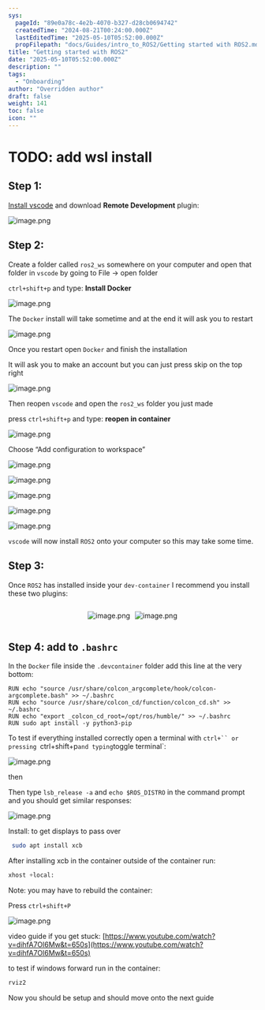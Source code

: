 ```yaml
---
sys:
  pageId: "89e0a78c-4e2b-4070-b327-d28cb0694742"
  createdTime: "2024-08-21T00:24:00.000Z"
  lastEditedTime: "2025-05-10T05:52:00.000Z"
  propFilepath: "docs/Guides/intro_to_ROS2/Getting started with ROS2.md"
title: "Getting started with ROS2"
date: "2025-05-10T05:52:00.000Z"
description: ""
tags:
  - "Onboarding"
author: "Overridden author"
draft: false
weight: 141
toc: false
icon: ""
---
```


# TODO: add wsl install

## Step 1:

[Install vscode](https://code.visualstudio.com/download) and download **Remote Development** plugin:

![image.png](https://prod-files-secure.s3.us-west-2.amazonaws.com/d518164a-d88e-44d1-a4ee-3adb3bd8bce0/efb52993-1881-4a40-b95e-6f020334f022/image.png?X-Amz-Algorithm=AWS4-HMAC-SHA256&X-Amz-Content-Sha256=UNSIGNED-PAYLOAD&X-Amz-Credential=ASIAZI2LB466XCOMTX4X%2F20250606%2Fus-west-2%2Fs3%2Faws4_request&X-Amz-Date=20250606T081255Z&X-Amz-Expires=3600&X-Amz-Security-Token=IQoJb3JpZ2luX2VjEH8aCXVzLXdlc3QtMiJGMEQCIFRqLUMFWBO73bOnXHP%2FuY2nzWYoiuR3ii0xRoJSCU1eAiBXsa6x0ebZq57RqFN6M6Z6TIeb%2FaSMl5k9bZ2w9MMrMSr%2FAwhYEAAaDDYzNzQyMzE4MzgwNSIM0tDUMsUi6XHT6CELKtwDReKruqIJ7V4S0cL5ztWNMWHGT1H8rRjczpKGEvaAPMTFynuH5tk6XhKLAxEN0lwQeIupgNGpxPUV9HgglZNdjdCRh2esAu6djqEJMnZNhxRuNWo1VNH9g1tHGm3%2BORTPMAs9UuoYuBSUmf4NBVlCrwu65FNhFLtqUdtiaQCegbXGSDapQr8bRBz3FOlYDWHK6GY%2Fmb%2BwzBJsjUMB1IAx%2BCXHJDLY4Eul5jtRDEdm%2BPOyFwZX6gKkUNnWByb0v8eLv%2FF0GOxMwmXc04%2FIn4vSxOfiYLEdlLYG4BBKlycwzO522%2FvrRmfwP7BaCVCPmti%2FB5ZrqZUXcpkAW8WFGK1T0cYe9bcmxNRVGHjLlLognydruwNzSnbf%2B%2BsfQX99FtR1Y260KodZW8I72AApwmBQZt3XbsACIwoXy0kiF7pELZMYJ1FxQ2%2BhM8FUY1hPtXiWuFdATaOeajmko3RBDbORQFofM4uB687sAtH75ML%2BNHaLG8Zto85nx%2BnO1rseMvDkio3UtDVAAC5bX%2FJyLOOx1bk2NdsdFcZRm%2F1TlfNdDYyTjlMIWo%2F4dpwPfQSSrfPPtMxm9ug32gjRtusJOCMeWIxFM1TyKi3PVqCIBDGdLRBAAWtkR0G5lvzt%2BlUwvqGKwgY6pgEWp9sCJXePPDprABy9H8io18LySlU6BX7hB%2F2rzqO2Bz6B2RqmfJhk%2F6kgYGUSIFgaw8%2Fmmh80Nh563MF%2FZfveQL2Dh7GeE3ad%2B%2Bs6lVzNPfR6KjI0kY2d6CiPexB6x5zhs5sUzyLqWdMIsfpTC29doCPfzM7J%2FSPS1Ly3UO%2BER0DvWshFwsK8bOLZGsmRxoEhcaZmItGzHvq00s8mPgaQ9vm4ROoH&X-Amz-Signature=4a5ffba30583cd0218f875d0467bb477be4f498d4e8967253e0a08c9c049b91d&X-Amz-SignedHeaders=host&x-id=GetObject)

## Step 2:

Create a folder called `ros2_ws` somewhere on your computer and open that folder in `vscode` by going to File → open folder 

`ctrl+shift+p` and type: **Install Docker**

![image.png](https://prod-files-secure.s3.us-west-2.amazonaws.com/d518164a-d88e-44d1-a4ee-3adb3bd8bce0/2269dc0e-1cd5-47ff-bceb-c04ad9b2eab0/image.png?X-Amz-Algorithm=AWS4-HMAC-SHA256&X-Amz-Content-Sha256=UNSIGNED-PAYLOAD&X-Amz-Credential=ASIAZI2LB466XCOMTX4X%2F20250606%2Fus-west-2%2Fs3%2Faws4_request&X-Amz-Date=20250606T081255Z&X-Amz-Expires=3600&X-Amz-Security-Token=IQoJb3JpZ2luX2VjEH8aCXVzLXdlc3QtMiJGMEQCIFRqLUMFWBO73bOnXHP%2FuY2nzWYoiuR3ii0xRoJSCU1eAiBXsa6x0ebZq57RqFN6M6Z6TIeb%2FaSMl5k9bZ2w9MMrMSr%2FAwhYEAAaDDYzNzQyMzE4MzgwNSIM0tDUMsUi6XHT6CELKtwDReKruqIJ7V4S0cL5ztWNMWHGT1H8rRjczpKGEvaAPMTFynuH5tk6XhKLAxEN0lwQeIupgNGpxPUV9HgglZNdjdCRh2esAu6djqEJMnZNhxRuNWo1VNH9g1tHGm3%2BORTPMAs9UuoYuBSUmf4NBVlCrwu65FNhFLtqUdtiaQCegbXGSDapQr8bRBz3FOlYDWHK6GY%2Fmb%2BwzBJsjUMB1IAx%2BCXHJDLY4Eul5jtRDEdm%2BPOyFwZX6gKkUNnWByb0v8eLv%2FF0GOxMwmXc04%2FIn4vSxOfiYLEdlLYG4BBKlycwzO522%2FvrRmfwP7BaCVCPmti%2FB5ZrqZUXcpkAW8WFGK1T0cYe9bcmxNRVGHjLlLognydruwNzSnbf%2B%2BsfQX99FtR1Y260KodZW8I72AApwmBQZt3XbsACIwoXy0kiF7pELZMYJ1FxQ2%2BhM8FUY1hPtXiWuFdATaOeajmko3RBDbORQFofM4uB687sAtH75ML%2BNHaLG8Zto85nx%2BnO1rseMvDkio3UtDVAAC5bX%2FJyLOOx1bk2NdsdFcZRm%2F1TlfNdDYyTjlMIWo%2F4dpwPfQSSrfPPtMxm9ug32gjRtusJOCMeWIxFM1TyKi3PVqCIBDGdLRBAAWtkR0G5lvzt%2BlUwvqGKwgY6pgEWp9sCJXePPDprABy9H8io18LySlU6BX7hB%2F2rzqO2Bz6B2RqmfJhk%2F6kgYGUSIFgaw8%2Fmmh80Nh563MF%2FZfveQL2Dh7GeE3ad%2B%2Bs6lVzNPfR6KjI0kY2d6CiPexB6x5zhs5sUzyLqWdMIsfpTC29doCPfzM7J%2FSPS1Ly3UO%2BER0DvWshFwsK8bOLZGsmRxoEhcaZmItGzHvq00s8mPgaQ9vm4ROoH&X-Amz-Signature=0a92197b61440e8cc3086871be27cbcf3395e22608531e13d561829a8a4a6a11&X-Amz-SignedHeaders=host&x-id=GetObject)

The `Docker` install will take sometime and at the end it will ask you to restart

![image.png](https://prod-files-secure.s3.us-west-2.amazonaws.com/d518164a-d88e-44d1-a4ee-3adb3bd8bce0/ed233f78-be33-4b1f-b89c-9c346c0e961e/image.png?X-Amz-Algorithm=AWS4-HMAC-SHA256&X-Amz-Content-Sha256=UNSIGNED-PAYLOAD&X-Amz-Credential=ASIAZI2LB466XCOMTX4X%2F20250606%2Fus-west-2%2Fs3%2Faws4_request&X-Amz-Date=20250606T081255Z&X-Amz-Expires=3600&X-Amz-Security-Token=IQoJb3JpZ2luX2VjEH8aCXVzLXdlc3QtMiJGMEQCIFRqLUMFWBO73bOnXHP%2FuY2nzWYoiuR3ii0xRoJSCU1eAiBXsa6x0ebZq57RqFN6M6Z6TIeb%2FaSMl5k9bZ2w9MMrMSr%2FAwhYEAAaDDYzNzQyMzE4MzgwNSIM0tDUMsUi6XHT6CELKtwDReKruqIJ7V4S0cL5ztWNMWHGT1H8rRjczpKGEvaAPMTFynuH5tk6XhKLAxEN0lwQeIupgNGpxPUV9HgglZNdjdCRh2esAu6djqEJMnZNhxRuNWo1VNH9g1tHGm3%2BORTPMAs9UuoYuBSUmf4NBVlCrwu65FNhFLtqUdtiaQCegbXGSDapQr8bRBz3FOlYDWHK6GY%2Fmb%2BwzBJsjUMB1IAx%2BCXHJDLY4Eul5jtRDEdm%2BPOyFwZX6gKkUNnWByb0v8eLv%2FF0GOxMwmXc04%2FIn4vSxOfiYLEdlLYG4BBKlycwzO522%2FvrRmfwP7BaCVCPmti%2FB5ZrqZUXcpkAW8WFGK1T0cYe9bcmxNRVGHjLlLognydruwNzSnbf%2B%2BsfQX99FtR1Y260KodZW8I72AApwmBQZt3XbsACIwoXy0kiF7pELZMYJ1FxQ2%2BhM8FUY1hPtXiWuFdATaOeajmko3RBDbORQFofM4uB687sAtH75ML%2BNHaLG8Zto85nx%2BnO1rseMvDkio3UtDVAAC5bX%2FJyLOOx1bk2NdsdFcZRm%2F1TlfNdDYyTjlMIWo%2F4dpwPfQSSrfPPtMxm9ug32gjRtusJOCMeWIxFM1TyKi3PVqCIBDGdLRBAAWtkR0G5lvzt%2BlUwvqGKwgY6pgEWp9sCJXePPDprABy9H8io18LySlU6BX7hB%2F2rzqO2Bz6B2RqmfJhk%2F6kgYGUSIFgaw8%2Fmmh80Nh563MF%2FZfveQL2Dh7GeE3ad%2B%2Bs6lVzNPfR6KjI0kY2d6CiPexB6x5zhs5sUzyLqWdMIsfpTC29doCPfzM7J%2FSPS1Ly3UO%2BER0DvWshFwsK8bOLZGsmRxoEhcaZmItGzHvq00s8mPgaQ9vm4ROoH&X-Amz-Signature=df8af354e3665ddd848d1207b22c543301f04091504df766d38745f8e52ac673&X-Amz-SignedHeaders=host&x-id=GetObject)

Once you restart open `Docker` and finish the installation

It will ask you to make an account but you can just press skip on the top right

![image.png](https://prod-files-secure.s3.us-west-2.amazonaws.com/d518164a-d88e-44d1-a4ee-3adb3bd8bce0/21010ad9-1659-4fd9-9f59-9932a09b2a3d/image.png?X-Amz-Algorithm=AWS4-HMAC-SHA256&X-Amz-Content-Sha256=UNSIGNED-PAYLOAD&X-Amz-Credential=ASIAZI2LB466XCOMTX4X%2F20250606%2Fus-west-2%2Fs3%2Faws4_request&X-Amz-Date=20250606T081255Z&X-Amz-Expires=3600&X-Amz-Security-Token=IQoJb3JpZ2luX2VjEH8aCXVzLXdlc3QtMiJGMEQCIFRqLUMFWBO73bOnXHP%2FuY2nzWYoiuR3ii0xRoJSCU1eAiBXsa6x0ebZq57RqFN6M6Z6TIeb%2FaSMl5k9bZ2w9MMrMSr%2FAwhYEAAaDDYzNzQyMzE4MzgwNSIM0tDUMsUi6XHT6CELKtwDReKruqIJ7V4S0cL5ztWNMWHGT1H8rRjczpKGEvaAPMTFynuH5tk6XhKLAxEN0lwQeIupgNGpxPUV9HgglZNdjdCRh2esAu6djqEJMnZNhxRuNWo1VNH9g1tHGm3%2BORTPMAs9UuoYuBSUmf4NBVlCrwu65FNhFLtqUdtiaQCegbXGSDapQr8bRBz3FOlYDWHK6GY%2Fmb%2BwzBJsjUMB1IAx%2BCXHJDLY4Eul5jtRDEdm%2BPOyFwZX6gKkUNnWByb0v8eLv%2FF0GOxMwmXc04%2FIn4vSxOfiYLEdlLYG4BBKlycwzO522%2FvrRmfwP7BaCVCPmti%2FB5ZrqZUXcpkAW8WFGK1T0cYe9bcmxNRVGHjLlLognydruwNzSnbf%2B%2BsfQX99FtR1Y260KodZW8I72AApwmBQZt3XbsACIwoXy0kiF7pELZMYJ1FxQ2%2BhM8FUY1hPtXiWuFdATaOeajmko3RBDbORQFofM4uB687sAtH75ML%2BNHaLG8Zto85nx%2BnO1rseMvDkio3UtDVAAC5bX%2FJyLOOx1bk2NdsdFcZRm%2F1TlfNdDYyTjlMIWo%2F4dpwPfQSSrfPPtMxm9ug32gjRtusJOCMeWIxFM1TyKi3PVqCIBDGdLRBAAWtkR0G5lvzt%2BlUwvqGKwgY6pgEWp9sCJXePPDprABy9H8io18LySlU6BX7hB%2F2rzqO2Bz6B2RqmfJhk%2F6kgYGUSIFgaw8%2Fmmh80Nh563MF%2FZfveQL2Dh7GeE3ad%2B%2Bs6lVzNPfR6KjI0kY2d6CiPexB6x5zhs5sUzyLqWdMIsfpTC29doCPfzM7J%2FSPS1Ly3UO%2BER0DvWshFwsK8bOLZGsmRxoEhcaZmItGzHvq00s8mPgaQ9vm4ROoH&X-Amz-Signature=451655577ee448820269a0c2af02df8fa4c3180e1029b9cf79e38b303471b892&X-Amz-SignedHeaders=host&x-id=GetObject)

Then reopen `vscode` and open the `ros2_ws` folder you just made

press `ctrl+shift+p` and type: **reopen in container**

![image.png](https://prod-files-secure.s3.us-west-2.amazonaws.com/d518164a-d88e-44d1-a4ee-3adb3bd8bce0/4e93b8c2-41ad-488c-8095-c74205196118/image.png?X-Amz-Algorithm=AWS4-HMAC-SHA256&X-Amz-Content-Sha256=UNSIGNED-PAYLOAD&X-Amz-Credential=ASIAZI2LB466XCOMTX4X%2F20250606%2Fus-west-2%2Fs3%2Faws4_request&X-Amz-Date=20250606T081255Z&X-Amz-Expires=3600&X-Amz-Security-Token=IQoJb3JpZ2luX2VjEH8aCXVzLXdlc3QtMiJGMEQCIFRqLUMFWBO73bOnXHP%2FuY2nzWYoiuR3ii0xRoJSCU1eAiBXsa6x0ebZq57RqFN6M6Z6TIeb%2FaSMl5k9bZ2w9MMrMSr%2FAwhYEAAaDDYzNzQyMzE4MzgwNSIM0tDUMsUi6XHT6CELKtwDReKruqIJ7V4S0cL5ztWNMWHGT1H8rRjczpKGEvaAPMTFynuH5tk6XhKLAxEN0lwQeIupgNGpxPUV9HgglZNdjdCRh2esAu6djqEJMnZNhxRuNWo1VNH9g1tHGm3%2BORTPMAs9UuoYuBSUmf4NBVlCrwu65FNhFLtqUdtiaQCegbXGSDapQr8bRBz3FOlYDWHK6GY%2Fmb%2BwzBJsjUMB1IAx%2BCXHJDLY4Eul5jtRDEdm%2BPOyFwZX6gKkUNnWByb0v8eLv%2FF0GOxMwmXc04%2FIn4vSxOfiYLEdlLYG4BBKlycwzO522%2FvrRmfwP7BaCVCPmti%2FB5ZrqZUXcpkAW8WFGK1T0cYe9bcmxNRVGHjLlLognydruwNzSnbf%2B%2BsfQX99FtR1Y260KodZW8I72AApwmBQZt3XbsACIwoXy0kiF7pELZMYJ1FxQ2%2BhM8FUY1hPtXiWuFdATaOeajmko3RBDbORQFofM4uB687sAtH75ML%2BNHaLG8Zto85nx%2BnO1rseMvDkio3UtDVAAC5bX%2FJyLOOx1bk2NdsdFcZRm%2F1TlfNdDYyTjlMIWo%2F4dpwPfQSSrfPPtMxm9ug32gjRtusJOCMeWIxFM1TyKi3PVqCIBDGdLRBAAWtkR0G5lvzt%2BlUwvqGKwgY6pgEWp9sCJXePPDprABy9H8io18LySlU6BX7hB%2F2rzqO2Bz6B2RqmfJhk%2F6kgYGUSIFgaw8%2Fmmh80Nh563MF%2FZfveQL2Dh7GeE3ad%2B%2Bs6lVzNPfR6KjI0kY2d6CiPexB6x5zhs5sUzyLqWdMIsfpTC29doCPfzM7J%2FSPS1Ly3UO%2BER0DvWshFwsK8bOLZGsmRxoEhcaZmItGzHvq00s8mPgaQ9vm4ROoH&X-Amz-Signature=513c3d406af87a2c9190c7bd21390f8f368995730aff55126d6405d291c2f879&X-Amz-SignedHeaders=host&x-id=GetObject)

Choose “Add configuration to workspace”

![image.png](https://prod-files-secure.s3.us-west-2.amazonaws.com/d518164a-d88e-44d1-a4ee-3adb3bd8bce0/9560b282-5060-4989-ba37-97e7b2c22476/image.png?X-Amz-Algorithm=AWS4-HMAC-SHA256&X-Amz-Content-Sha256=UNSIGNED-PAYLOAD&X-Amz-Credential=ASIAZI2LB466XCOMTX4X%2F20250606%2Fus-west-2%2Fs3%2Faws4_request&X-Amz-Date=20250606T081255Z&X-Amz-Expires=3600&X-Amz-Security-Token=IQoJb3JpZ2luX2VjEH8aCXVzLXdlc3QtMiJGMEQCIFRqLUMFWBO73bOnXHP%2FuY2nzWYoiuR3ii0xRoJSCU1eAiBXsa6x0ebZq57RqFN6M6Z6TIeb%2FaSMl5k9bZ2w9MMrMSr%2FAwhYEAAaDDYzNzQyMzE4MzgwNSIM0tDUMsUi6XHT6CELKtwDReKruqIJ7V4S0cL5ztWNMWHGT1H8rRjczpKGEvaAPMTFynuH5tk6XhKLAxEN0lwQeIupgNGpxPUV9HgglZNdjdCRh2esAu6djqEJMnZNhxRuNWo1VNH9g1tHGm3%2BORTPMAs9UuoYuBSUmf4NBVlCrwu65FNhFLtqUdtiaQCegbXGSDapQr8bRBz3FOlYDWHK6GY%2Fmb%2BwzBJsjUMB1IAx%2BCXHJDLY4Eul5jtRDEdm%2BPOyFwZX6gKkUNnWByb0v8eLv%2FF0GOxMwmXc04%2FIn4vSxOfiYLEdlLYG4BBKlycwzO522%2FvrRmfwP7BaCVCPmti%2FB5ZrqZUXcpkAW8WFGK1T0cYe9bcmxNRVGHjLlLognydruwNzSnbf%2B%2BsfQX99FtR1Y260KodZW8I72AApwmBQZt3XbsACIwoXy0kiF7pELZMYJ1FxQ2%2BhM8FUY1hPtXiWuFdATaOeajmko3RBDbORQFofM4uB687sAtH75ML%2BNHaLG8Zto85nx%2BnO1rseMvDkio3UtDVAAC5bX%2FJyLOOx1bk2NdsdFcZRm%2F1TlfNdDYyTjlMIWo%2F4dpwPfQSSrfPPtMxm9ug32gjRtusJOCMeWIxFM1TyKi3PVqCIBDGdLRBAAWtkR0G5lvzt%2BlUwvqGKwgY6pgEWp9sCJXePPDprABy9H8io18LySlU6BX7hB%2F2rzqO2Bz6B2RqmfJhk%2F6kgYGUSIFgaw8%2Fmmh80Nh563MF%2FZfveQL2Dh7GeE3ad%2B%2Bs6lVzNPfR6KjI0kY2d6CiPexB6x5zhs5sUzyLqWdMIsfpTC29doCPfzM7J%2FSPS1Ly3UO%2BER0DvWshFwsK8bOLZGsmRxoEhcaZmItGzHvq00s8mPgaQ9vm4ROoH&X-Amz-Signature=18c1f704ba8134157c0a4131b0d5f01591da5e257ff95ae5dd7343171c99c248&X-Amz-SignedHeaders=host&x-id=GetObject)

![image.png](https://prod-files-secure.s3.us-west-2.amazonaws.com/d518164a-d88e-44d1-a4ee-3adb3bd8bce0/2ee63f81-886b-48e8-a553-dc6e5eac99e4/image.png?X-Amz-Algorithm=AWS4-HMAC-SHA256&X-Amz-Content-Sha256=UNSIGNED-PAYLOAD&X-Amz-Credential=ASIAZI2LB466XCOMTX4X%2F20250606%2Fus-west-2%2Fs3%2Faws4_request&X-Amz-Date=20250606T081255Z&X-Amz-Expires=3600&X-Amz-Security-Token=IQoJb3JpZ2luX2VjEH8aCXVzLXdlc3QtMiJGMEQCIFRqLUMFWBO73bOnXHP%2FuY2nzWYoiuR3ii0xRoJSCU1eAiBXsa6x0ebZq57RqFN6M6Z6TIeb%2FaSMl5k9bZ2w9MMrMSr%2FAwhYEAAaDDYzNzQyMzE4MzgwNSIM0tDUMsUi6XHT6CELKtwDReKruqIJ7V4S0cL5ztWNMWHGT1H8rRjczpKGEvaAPMTFynuH5tk6XhKLAxEN0lwQeIupgNGpxPUV9HgglZNdjdCRh2esAu6djqEJMnZNhxRuNWo1VNH9g1tHGm3%2BORTPMAs9UuoYuBSUmf4NBVlCrwu65FNhFLtqUdtiaQCegbXGSDapQr8bRBz3FOlYDWHK6GY%2Fmb%2BwzBJsjUMB1IAx%2BCXHJDLY4Eul5jtRDEdm%2BPOyFwZX6gKkUNnWByb0v8eLv%2FF0GOxMwmXc04%2FIn4vSxOfiYLEdlLYG4BBKlycwzO522%2FvrRmfwP7BaCVCPmti%2FB5ZrqZUXcpkAW8WFGK1T0cYe9bcmxNRVGHjLlLognydruwNzSnbf%2B%2BsfQX99FtR1Y260KodZW8I72AApwmBQZt3XbsACIwoXy0kiF7pELZMYJ1FxQ2%2BhM8FUY1hPtXiWuFdATaOeajmko3RBDbORQFofM4uB687sAtH75ML%2BNHaLG8Zto85nx%2BnO1rseMvDkio3UtDVAAC5bX%2FJyLOOx1bk2NdsdFcZRm%2F1TlfNdDYyTjlMIWo%2F4dpwPfQSSrfPPtMxm9ug32gjRtusJOCMeWIxFM1TyKi3PVqCIBDGdLRBAAWtkR0G5lvzt%2BlUwvqGKwgY6pgEWp9sCJXePPDprABy9H8io18LySlU6BX7hB%2F2rzqO2Bz6B2RqmfJhk%2F6kgYGUSIFgaw8%2Fmmh80Nh563MF%2FZfveQL2Dh7GeE3ad%2B%2Bs6lVzNPfR6KjI0kY2d6CiPexB6x5zhs5sUzyLqWdMIsfpTC29doCPfzM7J%2FSPS1Ly3UO%2BER0DvWshFwsK8bOLZGsmRxoEhcaZmItGzHvq00s8mPgaQ9vm4ROoH&X-Amz-Signature=27bf99843393a246c49540a3cbc9eaf5c586c442debc657ac679909a87bdefc2&X-Amz-SignedHeaders=host&x-id=GetObject)

![image.png](https://prod-files-secure.s3.us-west-2.amazonaws.com/d518164a-d88e-44d1-a4ee-3adb3bd8bce0/ae1580b2-b048-407e-aed9-b584224a7a04/image.png?X-Amz-Algorithm=AWS4-HMAC-SHA256&X-Amz-Content-Sha256=UNSIGNED-PAYLOAD&X-Amz-Credential=ASIAZI2LB466XCOMTX4X%2F20250606%2Fus-west-2%2Fs3%2Faws4_request&X-Amz-Date=20250606T081255Z&X-Amz-Expires=3600&X-Amz-Security-Token=IQoJb3JpZ2luX2VjEH8aCXVzLXdlc3QtMiJGMEQCIFRqLUMFWBO73bOnXHP%2FuY2nzWYoiuR3ii0xRoJSCU1eAiBXsa6x0ebZq57RqFN6M6Z6TIeb%2FaSMl5k9bZ2w9MMrMSr%2FAwhYEAAaDDYzNzQyMzE4MzgwNSIM0tDUMsUi6XHT6CELKtwDReKruqIJ7V4S0cL5ztWNMWHGT1H8rRjczpKGEvaAPMTFynuH5tk6XhKLAxEN0lwQeIupgNGpxPUV9HgglZNdjdCRh2esAu6djqEJMnZNhxRuNWo1VNH9g1tHGm3%2BORTPMAs9UuoYuBSUmf4NBVlCrwu65FNhFLtqUdtiaQCegbXGSDapQr8bRBz3FOlYDWHK6GY%2Fmb%2BwzBJsjUMB1IAx%2BCXHJDLY4Eul5jtRDEdm%2BPOyFwZX6gKkUNnWByb0v8eLv%2FF0GOxMwmXc04%2FIn4vSxOfiYLEdlLYG4BBKlycwzO522%2FvrRmfwP7BaCVCPmti%2FB5ZrqZUXcpkAW8WFGK1T0cYe9bcmxNRVGHjLlLognydruwNzSnbf%2B%2BsfQX99FtR1Y260KodZW8I72AApwmBQZt3XbsACIwoXy0kiF7pELZMYJ1FxQ2%2BhM8FUY1hPtXiWuFdATaOeajmko3RBDbORQFofM4uB687sAtH75ML%2BNHaLG8Zto85nx%2BnO1rseMvDkio3UtDVAAC5bX%2FJyLOOx1bk2NdsdFcZRm%2F1TlfNdDYyTjlMIWo%2F4dpwPfQSSrfPPtMxm9ug32gjRtusJOCMeWIxFM1TyKi3PVqCIBDGdLRBAAWtkR0G5lvzt%2BlUwvqGKwgY6pgEWp9sCJXePPDprABy9H8io18LySlU6BX7hB%2F2rzqO2Bz6B2RqmfJhk%2F6kgYGUSIFgaw8%2Fmmh80Nh563MF%2FZfveQL2Dh7GeE3ad%2B%2Bs6lVzNPfR6KjI0kY2d6CiPexB6x5zhs5sUzyLqWdMIsfpTC29doCPfzM7J%2FSPS1Ly3UO%2BER0DvWshFwsK8bOLZGsmRxoEhcaZmItGzHvq00s8mPgaQ9vm4ROoH&X-Amz-Signature=85a0ee0bc4c8cffec3a23b6c560b6cc4de9d15f4f1227e710a046792e5c7f6b2&X-Amz-SignedHeaders=host&x-id=GetObject)

![image.png](https://prod-files-secure.s3.us-west-2.amazonaws.com/d518164a-d88e-44d1-a4ee-3adb3bd8bce0/53255b28-f75e-430f-b9e3-c0ac8577e42b/image.png?X-Amz-Algorithm=AWS4-HMAC-SHA256&X-Amz-Content-Sha256=UNSIGNED-PAYLOAD&X-Amz-Credential=ASIAZI2LB466XCOMTX4X%2F20250606%2Fus-west-2%2Fs3%2Faws4_request&X-Amz-Date=20250606T081255Z&X-Amz-Expires=3600&X-Amz-Security-Token=IQoJb3JpZ2luX2VjEH8aCXVzLXdlc3QtMiJGMEQCIFRqLUMFWBO73bOnXHP%2FuY2nzWYoiuR3ii0xRoJSCU1eAiBXsa6x0ebZq57RqFN6M6Z6TIeb%2FaSMl5k9bZ2w9MMrMSr%2FAwhYEAAaDDYzNzQyMzE4MzgwNSIM0tDUMsUi6XHT6CELKtwDReKruqIJ7V4S0cL5ztWNMWHGT1H8rRjczpKGEvaAPMTFynuH5tk6XhKLAxEN0lwQeIupgNGpxPUV9HgglZNdjdCRh2esAu6djqEJMnZNhxRuNWo1VNH9g1tHGm3%2BORTPMAs9UuoYuBSUmf4NBVlCrwu65FNhFLtqUdtiaQCegbXGSDapQr8bRBz3FOlYDWHK6GY%2Fmb%2BwzBJsjUMB1IAx%2BCXHJDLY4Eul5jtRDEdm%2BPOyFwZX6gKkUNnWByb0v8eLv%2FF0GOxMwmXc04%2FIn4vSxOfiYLEdlLYG4BBKlycwzO522%2FvrRmfwP7BaCVCPmti%2FB5ZrqZUXcpkAW8WFGK1T0cYe9bcmxNRVGHjLlLognydruwNzSnbf%2B%2BsfQX99FtR1Y260KodZW8I72AApwmBQZt3XbsACIwoXy0kiF7pELZMYJ1FxQ2%2BhM8FUY1hPtXiWuFdATaOeajmko3RBDbORQFofM4uB687sAtH75ML%2BNHaLG8Zto85nx%2BnO1rseMvDkio3UtDVAAC5bX%2FJyLOOx1bk2NdsdFcZRm%2F1TlfNdDYyTjlMIWo%2F4dpwPfQSSrfPPtMxm9ug32gjRtusJOCMeWIxFM1TyKi3PVqCIBDGdLRBAAWtkR0G5lvzt%2BlUwvqGKwgY6pgEWp9sCJXePPDprABy9H8io18LySlU6BX7hB%2F2rzqO2Bz6B2RqmfJhk%2F6kgYGUSIFgaw8%2Fmmh80Nh563MF%2FZfveQL2Dh7GeE3ad%2B%2Bs6lVzNPfR6KjI0kY2d6CiPexB6x5zhs5sUzyLqWdMIsfpTC29doCPfzM7J%2FSPS1Ly3UO%2BER0DvWshFwsK8bOLZGsmRxoEhcaZmItGzHvq00s8mPgaQ9vm4ROoH&X-Amz-Signature=4f626f921094a4f5cb70760c2a64bc69d0bef1d84bf988cae37624559f1f4669&X-Amz-SignedHeaders=host&x-id=GetObject)

![image.png](https://prod-files-secure.s3.us-west-2.amazonaws.com/d518164a-d88e-44d1-a4ee-3adb3bd8bce0/7c562767-5af9-4ffb-97d1-327bcdf4ee00/image.png?X-Amz-Algorithm=AWS4-HMAC-SHA256&X-Amz-Content-Sha256=UNSIGNED-PAYLOAD&X-Amz-Credential=ASIAZI2LB466XCOMTX4X%2F20250606%2Fus-west-2%2Fs3%2Faws4_request&X-Amz-Date=20250606T081255Z&X-Amz-Expires=3600&X-Amz-Security-Token=IQoJb3JpZ2luX2VjEH8aCXVzLXdlc3QtMiJGMEQCIFRqLUMFWBO73bOnXHP%2FuY2nzWYoiuR3ii0xRoJSCU1eAiBXsa6x0ebZq57RqFN6M6Z6TIeb%2FaSMl5k9bZ2w9MMrMSr%2FAwhYEAAaDDYzNzQyMzE4MzgwNSIM0tDUMsUi6XHT6CELKtwDReKruqIJ7V4S0cL5ztWNMWHGT1H8rRjczpKGEvaAPMTFynuH5tk6XhKLAxEN0lwQeIupgNGpxPUV9HgglZNdjdCRh2esAu6djqEJMnZNhxRuNWo1VNH9g1tHGm3%2BORTPMAs9UuoYuBSUmf4NBVlCrwu65FNhFLtqUdtiaQCegbXGSDapQr8bRBz3FOlYDWHK6GY%2Fmb%2BwzBJsjUMB1IAx%2BCXHJDLY4Eul5jtRDEdm%2BPOyFwZX6gKkUNnWByb0v8eLv%2FF0GOxMwmXc04%2FIn4vSxOfiYLEdlLYG4BBKlycwzO522%2FvrRmfwP7BaCVCPmti%2FB5ZrqZUXcpkAW8WFGK1T0cYe9bcmxNRVGHjLlLognydruwNzSnbf%2B%2BsfQX99FtR1Y260KodZW8I72AApwmBQZt3XbsACIwoXy0kiF7pELZMYJ1FxQ2%2BhM8FUY1hPtXiWuFdATaOeajmko3RBDbORQFofM4uB687sAtH75ML%2BNHaLG8Zto85nx%2BnO1rseMvDkio3UtDVAAC5bX%2FJyLOOx1bk2NdsdFcZRm%2F1TlfNdDYyTjlMIWo%2F4dpwPfQSSrfPPtMxm9ug32gjRtusJOCMeWIxFM1TyKi3PVqCIBDGdLRBAAWtkR0G5lvzt%2BlUwvqGKwgY6pgEWp9sCJXePPDprABy9H8io18LySlU6BX7hB%2F2rzqO2Bz6B2RqmfJhk%2F6kgYGUSIFgaw8%2Fmmh80Nh563MF%2FZfveQL2Dh7GeE3ad%2B%2Bs6lVzNPfR6KjI0kY2d6CiPexB6x5zhs5sUzyLqWdMIsfpTC29doCPfzM7J%2FSPS1Ly3UO%2BER0DvWshFwsK8bOLZGsmRxoEhcaZmItGzHvq00s8mPgaQ9vm4ROoH&X-Amz-Signature=848bb0d6d47b9ef9dc2d24a5b2d59357c05153c028e747e1d576fb9922cba211&X-Amz-SignedHeaders=host&x-id=GetObject)

`vscode` will now install `ROS2` onto your computer so this may take some time.

## Step 3:

Once `ROS2` has installed inside your `dev-container` I recommend you install these two plugins:

<div style="display: flex;flex-direction: row; column-gap:10px; max-width: 630px;justify-content: center;">
<div>

![image.png](https://prod-files-secure.s3.us-west-2.amazonaws.com/d518164a-d88e-44d1-a4ee-3adb3bd8bce0/3fc3d550-5a54-4ba1-ba6b-faa01cdb7369/image.png?X-Amz-Algorithm=AWS4-HMAC-SHA256&X-Amz-Content-Sha256=UNSIGNED-PAYLOAD&X-Amz-Credential=ASIAZI2LB466Y3COV46L%2F20250606%2Fus-west-2%2Fs3%2Faws4_request&X-Amz-Date=20250606T081258Z&X-Amz-Expires=3600&X-Amz-Security-Token=IQoJb3JpZ2luX2VjEH4aCXVzLXdlc3QtMiJIMEYCIQChaDNNQRFSyD1UZfC1dowO61ujRgHz5lToxzdSgHtyuwIhAN%2FjFEiuqMrjJdbwF4my5UfGZgIo9sOS13HxwdwEQ4esKv8DCFcQABoMNjM3NDIzMTgzODA1IgypnmJ6HPOXddJ34X0q3AMJR8wrFn2LqHjjkL5Dv9rRmF%2BatuxY0xjcuPQKJlRQYXCouwhXz6wNYjyThgZ2HFvOmqtPZwws%2B5aBGFSV2mwNUhFeA8%2BXEMLhiAGp%2FbD0khsLyWfpxlLN62oCEp5SL%2BA0rYZZi0ymwfV%2B74Y3UK3uyuG%2Bc5L81qQnB6UjZbiwFlgMFjUPw79kYL4rpvYkvhBJjsonP7RH%2BTpe5y1u9VxT8ZZl4QvH8JbFZJpdIbk5MEVKRelIDBa3T69XUAwOinFa195ZWoG3yUqcmVty7kKjcTkL2o%2F2IMu0q%2FEjitlrFk5a1XGTotbMyh%2FnUN53IojVkfwg8DfVe3yOgiyND5JikJS5b3VLFjSppgTq9SLj0WTX8FL34ukySbfTbJ9AxgFm8yV9m9udJ78KQqsOvt%2BdzxBHAJq5shbOmkgkY%2FV5d2L1t8U%2FEmdIaMVVQfKf%2FpuSbHjYUvgpdaac4kf8wNTGjtvIuRNtM9KA%2BY%2BGJRj9CSELeeR7miJ%2B%2FE%2FAGn2NgtHcIMzFmXYRptQLHXqC34TfB8fn6bEWUuzaFgXsqZQ3ch8dF6CHJJSK4824rkludgEoNsrOFcP9DmZIZaajpPc4D4WJM8g3jhi5HDlFE1nHy516daSWtmtkzllgkDCUjIrCBjqkAVqeTH%2FcOcJJ688JaYDIyGdF3izJ9OXTvQyWsacfky3lzRE2j3TiYQPhlOrmyCU8O3XY8xwDL9Q1rTY0q6ggZkOyrpw618IaqjuKyrmMBgD2OLcz8F%2B1Mq1elquWBhUg954kLSY3odLDqKrpWhfNH09nWxeq7BwjRs09kcIZ1c5PzGj9WQMf34qBTr%2FW1DStM9SdLVArcK0jHeJQDpsOGe2k1M8o&X-Amz-Signature=c8ced61ddf863227e0f2cd27e43cff85770e45be62dba5bcc58bf1e047888df0&X-Amz-SignedHeaders=host&x-id=GetObject)

</div>
<div>

![image.png](https://prod-files-secure.s3.us-west-2.amazonaws.com/d518164a-d88e-44d1-a4ee-3adb3bd8bce0/d994cc66-13c2-4093-a5a3-f84cf4601a82/image.png?X-Amz-Algorithm=AWS4-HMAC-SHA256&X-Amz-Content-Sha256=UNSIGNED-PAYLOAD&X-Amz-Credential=ASIAZI2LB466SGOC7WRD%2F20250606%2Fus-west-2%2Fs3%2Faws4_request&X-Amz-Date=20250606T081258Z&X-Amz-Expires=3600&X-Amz-Security-Token=IQoJb3JpZ2luX2VjEID%2F%2F%2F%2F%2F%2F%2F%2F%2F%2FwEaCXVzLXdlc3QtMiJHMEUCIQDwLT0pnzAyjmOGxgeEoaYj4EEvtdAcli2OGxJHThIlKAIgDHQcoM8JtfPr6SXcKBb0emJHtrjTw2d6bxxTpZiHrP0q%2FwMIWBAAGgw2Mzc0MjMxODM4MDUiDBifpLDO6%2FvRVL0RMSrcA7TI7YrUbS6LyysRFiW87%2F3zi3NRJdAycOt%2BxeQaaVb64YA3gLltzClm30OVuDvf2wk4q8EDugLxu0lekicBF0JvWFaR8jerKwCwrQo%2FN2EsoV5X6eU%2BXnEdk0q69kTgIktli5fJmX4WiAHFMzHYaK9%2FvQ7njc6XL4Dum8L0UBO2v9AG3VDBv54FmfmGXGcISbVkD%2B4J3VL7ZhEaDZD2ADgUjLFLOiRZ8OMRUYBr3NPCQ88T9xLFrSEoh3z6R5F%2BgxzcrNfxofmsvbb6RT6N1DuY7B9WvlfaVPXhpPJF0pFxmXHqcrDgDV6eKfey8eH1UmOTBdZrTmS2NXmcRl4Wv%2BsXpxLJsItLfoknzSC%2FoGVN6AWxJ%2FqhwwKlrvG9NXdHwhCiIUPRPjpNqzSPQ16ohT1nbMqHL5uCOx%2BrJIble6MvMzZutxHIhpJg7yfSuW%2BKuHt5k60gILyA5YxbTtvsP6kXSNTy3eTRHn%2FQWcbe%2BoKKbqO5xVemNdjKa9aEkzNVy51B2Xp4W%2FSDIGQN%2B9021r%2BVSGBV%2BsywPsGbV0PsTgJPXaSluhAB0k6M9%2FGy0AWIw8JLh6jmXMowZgskVgEF8sX3Dh6lVDvWMzltzx5lJ85GZpjfd6BE0joGeVGRMK2sisIGOqUBq6TpbAiF7ggzSe5DYmajS9absfgGjKs1%2F%2FnFfHhNRiQcwvgKLIf3fe3K73ZmAuoP3J8Vk%2BgtcVM9DPNbAoL8LlQ5jhHxoaCsImA4anClR3caDHGApjr%2BF4TJkTStM07k8TUnWmOaveSCL2MLZYANUHu2tvX3Sx6tqn3TBN3Jat%2BsEZIoByRZl6jrKSv8U%2B%2BMVbMMoBPZu%2FryK3wqlHtihS6a9YaT&X-Amz-Signature=8ed76718da1a5bbf6969218fb00eb88681282d1bdb12344e36a76f17db37dc2f&X-Amz-SignedHeaders=host&x-id=GetObject)

</div>
</div>

## Step 4: add to `.bashrc`

In the `Docker` file inside the `.devcontainer` folder add this line at the very bottom: 

```docker
RUN echo "source /usr/share/colcon_argcomplete/hook/colcon-argcomplete.bash" >> ~/.bashrc
RUN echo "source /usr/share/colcon_cd/function/colcon_cd.sh" >> ~/.bashrc
RUN echo "export _colcon_cd_root=/opt/ros/humble/" >> ~/.bashrc
RUN sudo apt install -y python3-pip 
```

To test if everything installed correctly open a terminal with `ctrl+`` or pressing `ctrl+shift+p` and typing `toggle terminal`:

![image.png](https://prod-files-secure.s3.us-west-2.amazonaws.com/d518164a-d88e-44d1-a4ee-3adb3bd8bce0/6a4943d8-b04e-4c02-9a58-775f3384d1a5/image.png?X-Amz-Algorithm=AWS4-HMAC-SHA256&X-Amz-Content-Sha256=UNSIGNED-PAYLOAD&X-Amz-Credential=ASIAZI2LB466XCOMTX4X%2F20250606%2Fus-west-2%2Fs3%2Faws4_request&X-Amz-Date=20250606T081255Z&X-Amz-Expires=3600&X-Amz-Security-Token=IQoJb3JpZ2luX2VjEH8aCXVzLXdlc3QtMiJGMEQCIFRqLUMFWBO73bOnXHP%2FuY2nzWYoiuR3ii0xRoJSCU1eAiBXsa6x0ebZq57RqFN6M6Z6TIeb%2FaSMl5k9bZ2w9MMrMSr%2FAwhYEAAaDDYzNzQyMzE4MzgwNSIM0tDUMsUi6XHT6CELKtwDReKruqIJ7V4S0cL5ztWNMWHGT1H8rRjczpKGEvaAPMTFynuH5tk6XhKLAxEN0lwQeIupgNGpxPUV9HgglZNdjdCRh2esAu6djqEJMnZNhxRuNWo1VNH9g1tHGm3%2BORTPMAs9UuoYuBSUmf4NBVlCrwu65FNhFLtqUdtiaQCegbXGSDapQr8bRBz3FOlYDWHK6GY%2Fmb%2BwzBJsjUMB1IAx%2BCXHJDLY4Eul5jtRDEdm%2BPOyFwZX6gKkUNnWByb0v8eLv%2FF0GOxMwmXc04%2FIn4vSxOfiYLEdlLYG4BBKlycwzO522%2FvrRmfwP7BaCVCPmti%2FB5ZrqZUXcpkAW8WFGK1T0cYe9bcmxNRVGHjLlLognydruwNzSnbf%2B%2BsfQX99FtR1Y260KodZW8I72AApwmBQZt3XbsACIwoXy0kiF7pELZMYJ1FxQ2%2BhM8FUY1hPtXiWuFdATaOeajmko3RBDbORQFofM4uB687sAtH75ML%2BNHaLG8Zto85nx%2BnO1rseMvDkio3UtDVAAC5bX%2FJyLOOx1bk2NdsdFcZRm%2F1TlfNdDYyTjlMIWo%2F4dpwPfQSSrfPPtMxm9ug32gjRtusJOCMeWIxFM1TyKi3PVqCIBDGdLRBAAWtkR0G5lvzt%2BlUwvqGKwgY6pgEWp9sCJXePPDprABy9H8io18LySlU6BX7hB%2F2rzqO2Bz6B2RqmfJhk%2F6kgYGUSIFgaw8%2Fmmh80Nh563MF%2FZfveQL2Dh7GeE3ad%2B%2Bs6lVzNPfR6KjI0kY2d6CiPexB6x5zhs5sUzyLqWdMIsfpTC29doCPfzM7J%2FSPS1Ly3UO%2BER0DvWshFwsK8bOLZGsmRxoEhcaZmItGzHvq00s8mPgaQ9vm4ROoH&X-Amz-Signature=3cc84ceeaeb8f4e2e591783c994654784e74732bdf5335ded4257add6ef6a67e&X-Amz-SignedHeaders=host&x-id=GetObject)

then 

Then type `lsb_release -a` and `echo $ROS_DISTRO` in the command prompt and you should get similar responses:

![image.png](https://prod-files-secure.s3.us-west-2.amazonaws.com/d518164a-d88e-44d1-a4ee-3adb3bd8bce0/3e635dec-a805-4e85-8b9e-d000e5b71a4e/image.png?X-Amz-Algorithm=AWS4-HMAC-SHA256&X-Amz-Content-Sha256=UNSIGNED-PAYLOAD&X-Amz-Credential=ASIAZI2LB466XCOMTX4X%2F20250606%2Fus-west-2%2Fs3%2Faws4_request&X-Amz-Date=20250606T081255Z&X-Amz-Expires=3600&X-Amz-Security-Token=IQoJb3JpZ2luX2VjEH8aCXVzLXdlc3QtMiJGMEQCIFRqLUMFWBO73bOnXHP%2FuY2nzWYoiuR3ii0xRoJSCU1eAiBXsa6x0ebZq57RqFN6M6Z6TIeb%2FaSMl5k9bZ2w9MMrMSr%2FAwhYEAAaDDYzNzQyMzE4MzgwNSIM0tDUMsUi6XHT6CELKtwDReKruqIJ7V4S0cL5ztWNMWHGT1H8rRjczpKGEvaAPMTFynuH5tk6XhKLAxEN0lwQeIupgNGpxPUV9HgglZNdjdCRh2esAu6djqEJMnZNhxRuNWo1VNH9g1tHGm3%2BORTPMAs9UuoYuBSUmf4NBVlCrwu65FNhFLtqUdtiaQCegbXGSDapQr8bRBz3FOlYDWHK6GY%2Fmb%2BwzBJsjUMB1IAx%2BCXHJDLY4Eul5jtRDEdm%2BPOyFwZX6gKkUNnWByb0v8eLv%2FF0GOxMwmXc04%2FIn4vSxOfiYLEdlLYG4BBKlycwzO522%2FvrRmfwP7BaCVCPmti%2FB5ZrqZUXcpkAW8WFGK1T0cYe9bcmxNRVGHjLlLognydruwNzSnbf%2B%2BsfQX99FtR1Y260KodZW8I72AApwmBQZt3XbsACIwoXy0kiF7pELZMYJ1FxQ2%2BhM8FUY1hPtXiWuFdATaOeajmko3RBDbORQFofM4uB687sAtH75ML%2BNHaLG8Zto85nx%2BnO1rseMvDkio3UtDVAAC5bX%2FJyLOOx1bk2NdsdFcZRm%2F1TlfNdDYyTjlMIWo%2F4dpwPfQSSrfPPtMxm9ug32gjRtusJOCMeWIxFM1TyKi3PVqCIBDGdLRBAAWtkR0G5lvzt%2BlUwvqGKwgY6pgEWp9sCJXePPDprABy9H8io18LySlU6BX7hB%2F2rzqO2Bz6B2RqmfJhk%2F6kgYGUSIFgaw8%2Fmmh80Nh563MF%2FZfveQL2Dh7GeE3ad%2B%2Bs6lVzNPfR6KjI0kY2d6CiPexB6x5zhs5sUzyLqWdMIsfpTC29doCPfzM7J%2FSPS1Ly3UO%2BER0DvWshFwsK8bOLZGsmRxoEhcaZmItGzHvq00s8mPgaQ9vm4ROoH&X-Amz-Signature=d3cc31ebc62f2c09d714fa3b79531afb9dcc91e818b810a606dd6be248ec5482&X-Amz-SignedHeaders=host&x-id=GetObject)

Install:  to get displays to pass over

```bash
 sudo apt install xcb
```

After installing xcb in the container outside of the container run:

```python
xhost +local:
```

Note: you may have to rebuild the container:

Press `ctrl+shift+P`

![image.png](https://prod-files-secure.s3.us-west-2.amazonaws.com/d518164a-d88e-44d1-a4ee-3adb3bd8bce0/6c2be660-2618-4c38-9c26-53554f7a0b7b/image.png?X-Amz-Algorithm=AWS4-HMAC-SHA256&X-Amz-Content-Sha256=UNSIGNED-PAYLOAD&X-Amz-Credential=ASIAZI2LB466XCOMTX4X%2F20250606%2Fus-west-2%2Fs3%2Faws4_request&X-Amz-Date=20250606T081255Z&X-Amz-Expires=3600&X-Amz-Security-Token=IQoJb3JpZ2luX2VjEH8aCXVzLXdlc3QtMiJGMEQCIFRqLUMFWBO73bOnXHP%2FuY2nzWYoiuR3ii0xRoJSCU1eAiBXsa6x0ebZq57RqFN6M6Z6TIeb%2FaSMl5k9bZ2w9MMrMSr%2FAwhYEAAaDDYzNzQyMzE4MzgwNSIM0tDUMsUi6XHT6CELKtwDReKruqIJ7V4S0cL5ztWNMWHGT1H8rRjczpKGEvaAPMTFynuH5tk6XhKLAxEN0lwQeIupgNGpxPUV9HgglZNdjdCRh2esAu6djqEJMnZNhxRuNWo1VNH9g1tHGm3%2BORTPMAs9UuoYuBSUmf4NBVlCrwu65FNhFLtqUdtiaQCegbXGSDapQr8bRBz3FOlYDWHK6GY%2Fmb%2BwzBJsjUMB1IAx%2BCXHJDLY4Eul5jtRDEdm%2BPOyFwZX6gKkUNnWByb0v8eLv%2FF0GOxMwmXc04%2FIn4vSxOfiYLEdlLYG4BBKlycwzO522%2FvrRmfwP7BaCVCPmti%2FB5ZrqZUXcpkAW8WFGK1T0cYe9bcmxNRVGHjLlLognydruwNzSnbf%2B%2BsfQX99FtR1Y260KodZW8I72AApwmBQZt3XbsACIwoXy0kiF7pELZMYJ1FxQ2%2BhM8FUY1hPtXiWuFdATaOeajmko3RBDbORQFofM4uB687sAtH75ML%2BNHaLG8Zto85nx%2BnO1rseMvDkio3UtDVAAC5bX%2FJyLOOx1bk2NdsdFcZRm%2F1TlfNdDYyTjlMIWo%2F4dpwPfQSSrfPPtMxm9ug32gjRtusJOCMeWIxFM1TyKi3PVqCIBDGdLRBAAWtkR0G5lvzt%2BlUwvqGKwgY6pgEWp9sCJXePPDprABy9H8io18LySlU6BX7hB%2F2rzqO2Bz6B2RqmfJhk%2F6kgYGUSIFgaw8%2Fmmh80Nh563MF%2FZfveQL2Dh7GeE3ad%2B%2Bs6lVzNPfR6KjI0kY2d6CiPexB6x5zhs5sUzyLqWdMIsfpTC29doCPfzM7J%2FSPS1Ly3UO%2BER0DvWshFwsK8bOLZGsmRxoEhcaZmItGzHvq00s8mPgaQ9vm4ROoH&X-Amz-Signature=b841a2ca06d77280fe53cc42812caaffedede26f99259632d7cfe991a9a82012&X-Amz-SignedHeaders=host&x-id=GetObject)

video guide if you get stuck: [https://www.youtube.com/watch?v=dihfA7Ol6Mw&t=650s](https://www.youtube.com/watch?v=dihfA7Ol6Mw&t=650s)

to test if windows forward run in the container:

```bash
rviz2
```

Now you should be setup and should move onto the next guide 
